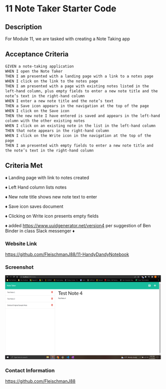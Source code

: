 # 11 Note Taker Starter Code

## <strong>Description</strong>

For Module 11, we are tasked with creating a Note Taking app

## <strong>Acceptance Criteria</strong>

    GIVEN a note-taking application
    WHEN I open the Note Taker
    THEN I am presented with a landing page with a link to a notes page
    WHEN I click on the link to the notes page
    THEN I am presented with a page with existing notes listed in the left-hand column, plus empty fields to enter a new note title and the note’s text in the right-hand column
    WHEN I enter a new note title and the note’s text
    THEN a Save icon appears in the navigation at the top of the page
    WHEN I click on the Save icon
    THEN the new note I have entered is saved and appears in the left-hand column with the other existing notes
    WHEN I click on an existing note in the list in the left-hand column
    THEN that note appears in the right-hand column
    WHEN I click on the Write icon in the navigation at the top of the page
    THEN I am presented with empty fields to enter a new note title and the note’s text in the right-hand column

## <strong>Criteria Met</strong>

♦ Landing page with link to notes created

♦ Left Hand column lists notes

♦ New note title shows new note text to enter

♦ Save icon saves document

♦ Clicking on Write icon presents empty fields

♦ added https://www.uuidgenerator.net/version4 per suggestion of Ben Binder in class Slack messenger ♦ 

### <strong>Website Link</strong>

https://github.com/FleischmanJ88/11-HandyDandyNotebook

### <strong>Screenshot</strong>

![Alt text](Develop/images/11-Note-Taker-Screenshot.png)

### <strong>Contact Information</strong>

https://github.com/FleischmanJ88